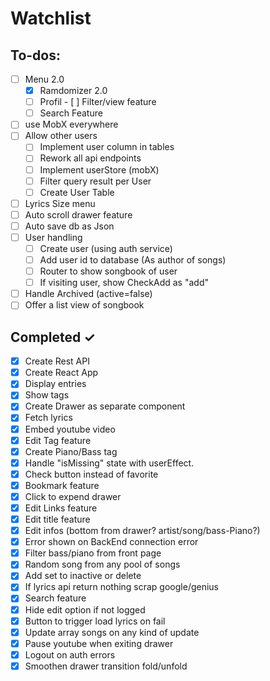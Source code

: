 # Watchlist

## To-dos:

- [ ] Menu 2.0
    - [x] Ramdomizer 2.0
    - [ ] Profil 
    - [ ] Filter/view feature
    - [ ] Search Feature 
- [ ] use MobX everywhere
- [ ] Allow other users
    - [ ] Implement user column in tables
    - [ ] Rework all api endpoints
    - [ ] Implement userStore (mobX)
    - [ ] Filter query result per User
    - [ ] Create User Table
- [ ] Lyrics Size menu
- [ ] Auto scroll drawer feature
- [ ] Auto save db as Json
- [ ] User handling
    - [ ] Create user (using auth service)
    - [ ] Add user id to database (As author of songs)
    - [ ] Router to show songbook of user
    - [ ] If visiting user, show CheckAdd as "add"
- [ ] Handle Archived (active=false)
- [ ] Offer a list view of songbook
 
## Completed ✓

- [x] Create Rest API
- [x] Create React App
- [x] Display entries
- [x] Show tags 
- [x] Create Drawer as separate component
- [x] Fetch lyrics
- [x] Embed youtube video
- [x] Edit Tag feature
- [x] Create Piano/Bass tag
- [x] Handle "isMissing" state with userEffect.
- [x] Check button instead of favorite
- [x] Bookmark feature
- [x] Click to expend drawer
- [x] Edit Links feature
- [x] Edit title feature
- [x] Edit infos (bottom from drawer? artist/song/bass-Piano?)
- [x] Error shown on BackEnd connection error
- [x] Filter bass/piano from front page
- [x] Random song from any pool of songs
- [x] Add set to inactive or delete
- [x] If lyrics api return nothing scrap google/genius
- [x] Search feature
- [x] Hide edit option if not logged
- [x] Button to trigger load lyrics on fail
- [x] Update array songs on any kind of update
- [x] Pause youtube when exiting drawer
- [x] Logout on auth errors
- [x] Smoothen drawer transition fold/unfold